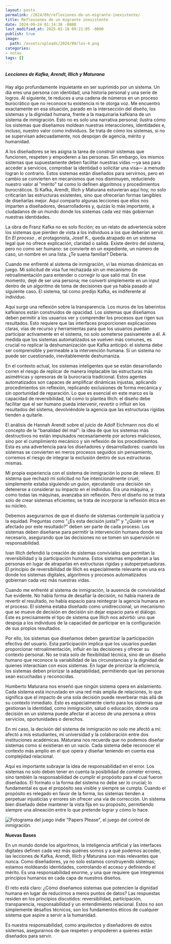 ```yaml
---
layout: posts
permalink: /2024/09/reflexiones-de-un-migrante-inexistente/
title: Reflexiones de un migrante inexistente
date: 2024-09-24 01:14:38 -0000
last_modified_at: 2025-02-18 09:21:05 -0000
publish: true
image:
  path: /assets/uploads/2024/09/los-4.png
categories:
- notas
tags: []
---
```

##### Lecciones de Kafka, Arendt, Illich y Maturana

Hay algo profundamente inquietante en ser suprimido por un sistema. Un día eres una persona con identidad, una historia personal y una serie de logros. Al siguiente, te reduces a una cadena de números en un proceso burocrático que no reconoce tu existencia ni te otorga voz. Me encuentro exactamente en esa situación, parado en la intersección del diseño, los sistemas y la dignidad humana, frente a la maquinaria kafkiana de un sistema de inmigración. Esto no es solo una narrativa personal; ilustra cómo los sistemas que diseñamos moldean nuestras interacciones, identidades e, incluso, nuestro valor como individuos. Se trata de cómo los sistemas, si no se supervisan adecuadamente, nos despojan de agencia, mérito y humanidad.

A los diseñadores se les asigna la tarea de construir sistemas que funcionen, respeten y empoderen a las personas. Sin embargo, los mismos sistemas que supuestamente deben facilitar nuestras vidas —ya sea para acceder a servicios, comprobar la identidad o solicitar una visa— a menudo logran lo contrario. Estos sistemas están diseñados para servirnos, pero en cambio se convierten en mecanismos que nos disminuyen, reduciendo nuestro valor al "mérito" tal como lo definen algoritmos y procedimientos burocráticos. Si Kafka, Arendt, Illich y Maturana estuvieran aquí hoy, no solo criticarían las estructuras existentes, sino que ofrecerían formas tangibles de diseñarlas mejor. Aquí comparto algunas lecciones que ellos nos imparten a diseñadores, desarrolladores y, quizás lo más importante, a ciudadanos de un mundo donde los sistemas cada vez más gobiernan nuestras identidades.

La obra de Franz Kafka no es solo ficción; es un relato de advertencia sobre los sistemas que pierden de vista a los individuos a los que deberían servir. En _El proceso_ , el protagonista, Josef K., queda atrapado en un sistema legal que no ofrece explicación, claridad o salida. Existe dentro del sistema, pero no como ser humano: se convierte en un expediente, un número de caso, un nombre en una lista. ¿Te suena familiar? Debería.

Cuando me enfrenté al sistema de inmigración, vi las mismas dinámicas en juego. Mi solicitud de visa fue rechazada sin un mecanismo de retroalimentación para entender o corregir lo que salió mal. En ese momento, dejé de ser una persona; me convertí simplemente en un input dentro de un algoritmo de toma de decisiones que ya había pasado al siguiente caso. El sistema, tal como predijo Kafka, es indiferente al individuo.

Aquí surge una reflexión sobre la transparencia. Los muros de los laberintos kafkianos están construidos de opacidad. Los sistemas que diseñamos deben permitir a los usuarios ver y comprender los procesos que rigen sus resultados. Esto requiere que las interfaces proporcionen explicaciones claras, vías de recurso y herramientas para que los usuarios puedan participar activamente en el sistema, no solo someterse pasivamente a él. A medida que los sistemas automatizados se vuelven más comunes, es crucial no replicar la deshumanización que Kafka anticipó: el sistema debe ser comprensible y permeable a la intervención humana. Si un sistema no puede ser cuestionado, inevitablemente deshumaniza.

En el contexto actual, los sistemas inteligentes que se están desarrollando corren el riesgo de replicar de manera implacable las estructuras más asimétricas y opresoras de la burocracia tradicional. Estos agentes automatizados son capaces de amplificar dinámicas injustas, aplicando procedimientos sin reflexión, replicando exclusiones de forma mecánica y sin oportunidad de reparación. Lo que es esencial en este marco es la capacidad de reversibilidad, tal como lo plantea Illich: el diseño debe facilitar que el ser humano pueda intervenir, revertir o influir en los resultados del sistema, devolviéndole la agencia que las estructuras rígidas tienden a quitarle.

El análisis de Hannah Arendt sobre el juicio de Adolf Eichmann nos dio el concepto de la "banalidad del mal": la idea de que los sistemas más destructivos no están impulsados necesariamente por actores maliciosos, sino por el cumplimiento mecánico y sin reflexión de los procedimientos. Esta es una advertencia para los diseñadores y desarrolladores: cuando los sistemas se convierten en meros procesos seguidos sin pensamiento, corremos el riesgo de integrar la exclusión dentro de sus estructuras mismas.

Mi propia experiencia con el sistema de inmigración lo pone de relieve. El sistema que rechazó mi solicitud no fue intencionalmente cruel; simplemente estaba siguiendo un guion, ejecutando una decisión sin detenerse a considerar su impacto en el individuo. Era una máquina, y como todas las máquinas, avanzaba sin reflexión. Pero el diseño no se trata solo de crear sistemas eficientes; se trata de incorporar la reflexión ética en su núcleo. 

Debemos asegurarnos de que el diseño de sistemas contemple la justicia y la equidad. Preguntas como "¿Es esta decisión justa?" y "¿Quién se ve afectado por este resultado?" deben ser parte de cada proceso. Los sistemas deben diseñarse para permitir la intervención humana donde sea necesario, asegurando que las decisiones no se tomen sin supervisión ni responsabilidad.

Ivan Illich defendió la creación de sistemas conviviales que permitan la reversibilidad y la participación humana. Estos sistemas empoderan a las personas en lugar de atraparlas en estructuras rígidas y autoperpetuadoras. El principio de reversibilidad de Illich es especialmente relevante en una era donde los sistemas digitales, algoritmos y procesos automatizados gobiernan cada vez más nuestras vidas.

Cuando me enfrenté al sistema de inmigración, la ausencia de convivialidad fue evidente. No había forma de desafiar la decisión, no había manera de revertir el resultado, no había espacio para reintegrar la agencia humana en el proceso. El sistema estaba diseñado como unidireccional, un mecanismo que se mueve de decisión en decisión sin dejar espacio para el diálogo. Este es precisamente el tipo de sistema que Illich nos advirtió: uno que despoja a los individuos de la capacidad de participar en la configuración de sus propios resultados.

Por ello, los sistemas que diseñamos deben garantizar la participación efectiva del usuario. Esta participación implica que los usuarios puedan proporcionar retroalimentación, influir en las decisiones y ofrecer su contexto personal. No se trata solo de flexibilidad técnica, sino de un diseño humano que reconoce la variabilidad de las circunstancias y la dignidad de quienes interactúan con esos sistemas. En lugar de priorizar la eficiencia, los sistemas deben priorizar la adaptabilidad, permitiendo que las personas sean escuchadas y reconocidas.

Humberto Maturana nos enseñó que ningún sistema opera en aislamiento. Cada sistema está incrustado en una red más amplia de relaciones, lo que significa que el impacto de una sola decisión puede reverberar más allá de su contexto inmediato. Esto es especialmente cierto para los sistemas que gestionan la identidad, como inmigración, salud o educación, donde una decisión en un sistema puede afectar el acceso de una persona a otros servicios, oportunidades o derechos.

En mi caso, la decisión del sistema de inmigración no solo me afectó a mí: afectó a mis estudiantes, mi universidad y la colaboración entre dos instituciones académicas. Maturana nos recuerda que no podemos diseñar sistemas como si existieran en un vacío. Cada sistema debe reconocer el contexto más amplio en el que opera y diseñar teniendo en cuenta esa complejidad relacional.

Aquí es importante subrayar la idea de responsabilidad en el error. Los sistemas no solo deben tener en cuenta la posibilidad de cometer errores, sino también la responsabilidad de cumplir el propósito para el cual fueron diseñados. El formato o la forma del sistema no debe ser lo crucial; lo fundamental es que el propósito sea visible y siempre se cumpla. Cuando el propósito es relegado en favor de la forma, los sistemas tienden a perpetuar injusticias y errores sin ofrecer una vía de corrección. Un sistema bien diseñado debe mantener la vista fija en su propósito, permitiendo siempre una alineación entre lo que pretende lograr y cómo lo hace.

![Fotograma del juego indie "Papers Please", el juego del control de inmigración.](/assets/wp-content/uploads/2024/09/papers-please.png)

**Nuevas Bases**

En un mundo donde los algoritmos, la inteligencia artificial y las interfaces digitales definen cada vez más quiénes somos y a qué podemos acceder, las lecciones de Kafka, Arendt, Illich y Maturana son más relevantes que nunca. Como diseñadores, ya no solo estamos construyendo sistemas; estamos moldeando identidades, controlando el acceso y definiendo el mérito. Es una responsabilidad enorme, y una que requiere que integremos principios humanos en cada capa de nuestros diseños.

El reto está claro: ¿Cómo diseñamos sistemas que potencien la dignidad humana en lugar de reducirnos a meros puntos de datos? Las respuestas residen en los principios discutidos: reversibilidad, participación, transparencia, responsabilidad y un entendimiento relacional. Estos no son simplemente desafíos técnicos, son los fundamentos éticos de cualquier sistema que aspire a servir a la humanidad.

Es nuestra responsabilidad, como arquitectos y diseñadores de estos sistemas, asegurarnos de que respeten y empoderen a quienes están diseñados para servir.
